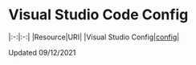 # Visual Studio Code Config
|:-:|:-:|
|Resource|URI|
|Visual Studio Config|[config](https://github.com/mezdelex/VSCodeConfig/blob/main/settings.json)|

Updated 09/12/2021
